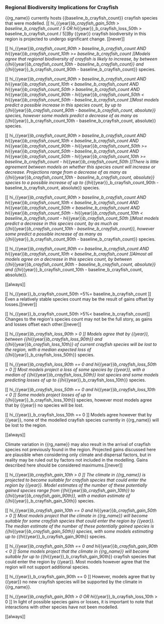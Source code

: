 
### Regional Biodiversity Implications for Crayfish

{{rg_name}} currently hosts {{baseline_b_crayfish_count}} crayfish species that were modelled.  [[ hi_{{year}}_b_crayfish_gain_50th > baseline_b_crayfish_count / 5 OR hi_{{year}}_b_crayfish_loss_50th > baseline_b_crayfish_count / 5]]By {{year}} crayfish biodiversity in this region is projected to undergo significant change. [[never]]

[[  hi_{{year}}_b_crayfish_count_90th > baseline_b_crayfish_count
AND hi_{{year}}_b_crayfish_count_10th >= baseline_b_crayfish_count ]]Models agree that regional biodiversity of crayfish is likely to increase, by between {{hi_{{year}}_b_crayfish_count_10th - baseline_b_crayfish_count}} and {{hi_{{year}}_b_crayfish_count_90th - baseline_b_crayfish_count}} species.

[[  hi_{{year}}_b_crayfish_count_90th > baseline_b_crayfish_count
AND hi_{{year}}_b_crayfish_count_10th < baseline_b_crayfish_count
AND hi_{{year}}_b_crayfish_count_50th > baseline_b_crayfish_count
AND hi_{{year}}_b_crayfish_count_90th - hi_{{year}}_b_crayfish_count_50th < hi_{{year}}_b_crayfish_count_50th - baseline_b_crayfish_count
]]Most models predict a possible increase in this species count, by up to {{hi_{{year}}_b_crayfish_count_90th - baseline_b_crayfish_count, absolute}} species, however some models predict a decrease of as many as {{hi_{{year}}_b_crayfish_count_10th - baseline_b_crayfish_count, absolute}} species.

[[  hi_{{year}}_b_crayfish_count_90th > baseline_b_crayfish_count
AND hi_{{year}}_b_crayfish_count_10th < baseline_b_crayfish_count
AND hi_{{year}}_b_crayfish_count_90th - hi_{{year}}_b_crayfish_count_50th >= hi_{{year}}_b_crayfish_count_50th - baseline_b_crayfish_count
AND hi_{{year}}_b_crayfish_count_50th - hi_{{year}}_b_crayfish_count_10th >= baseline_b_crayfish_count - hi_{{year}}_b_crayfish_count_50th
]]There is little agreement between models on whether this species count will increase or decrease. Projections range from a decrease of as many as {{hi_{{year}}_b_crayfish_count_10th - baseline_b_crayfish_count, absolute}} species to a possible increase of up to {{hi_{{year}}_b_crayfish_count_90th - baseline_b_crayfish_count, absolute}} species.

[[  hi_{{year}}_b_crayfish_count_90th > baseline_b_crayfish_count
AND hi_{{year}}_b_crayfish_count_10th < baseline_b_crayfish_count
AND hi_{{year}}_b_crayfish_count_50th < baseline_b_crayfish_count
AND hi_{{year}}_b_crayfish_count_50th - hi_{{year}}_b_crayfish_count_10th < baseline_b_crayfish_count - hi_{{year}}_b_crayfish_count_50th
]]Most models predict a decrease in this species count, by as much as {{hi_{{year}}_b_crayfish_count_10th - baseline_b_crayfish_count}}, however some predict a possible increase of as many as {{hi_{{year}}_b_crayfish_count_90th - baseline_b_crayfish_count}} species.

[[  hi_{{year}}_b_crayfish_count_90th <= baseline_b_crayfish_count
AND hi_{{year}}_b_crayfish_count_10th < baseline_b_crayfish_count
]]Almost all models agree on a decrease in this species count, by between {{hi_{{year}}_b_crayfish_count_90th - baseline_b_crayfish_count, absolute}} and {{hi_{{year}}_b_crayfish_count_10th - baseline_b_crayfish_count, absolute}}.

[[always]]

[[ hi_{{year}}_b_crayfish_count_50th =5%= baseline_b_crayfish_count ]]
Even a relatively stable species count may be the result of gains offset by losses.[[never]]

[[ hi_{{year}}_b_crayfish_count_50th >5%< baseline_b_crayfish_count]]
Changes to the region's species count may not be the full story, as gains and losses offset each other.[[never]]

[[ hi_{{year}}_b_crayfish_loss_90th > 0 ]]
Models agree that by {{year}}, between {{hi_{{year}}_b_crayfish_loss_90th}} and {{hi_{{year}}_b_crayfish_loss_10th}} of current crayfish species will be lost to the region, with a median expected loss of {{hi_{{year}}_b_crayfish_loss_50th}} species.

[[  hi_{{year}}_b_crayfish_loss_90th == 0
and hi_{{year}}_b_crayfish_loss_50th > 0 ]]
Most models project a loss of some species by {{year}}, with a median of {{hi_{{year}}_b_crayfish_loss_50th}} lost species and some models predicting losses of up to {{hi_{{year}}_b_crayfish_loss_10th}} species.

[[ hi_{{year}}_b_crayfish_loss_50th == 0 and hi_{{year}}_b_crayfish_loss_10th < 0 ]]
Some models project losses of up to {{hi_{{year}}_b_crayfish_loss_10th}} species, however most models agree that by {{year}} no species will be lost.

[[ hi_{{year}}_b_crayfish_loss_10th == 0 ]]
Models agree however that by {{year}}, none of the modelled crayfish species currently in {{rg_name}} will be lost to the region.

[[always]]

Climate variation in {{rg_name}} may also result in the arrival of crayfish species not previously found in the region.  Projected gains discussed here are plausible when considering only climate and dispersal factors, but in reality may be ruled out by factors not included in the modelling.  Gains described here should be considered maximums.[[never]]

[[ hi_{{year}}_b_crayfish_gain_10th > 0 ]]
The climate in {{rg_name}} is projected to become suitable for crayfish species that could enter the region by {{year}}.  Model estimates of the number of these potentially gained species range from {{hi_{{year}}_b_crayfish_gain_10th}} to {{hi_{{year}}_b_crayfish_gain_90th}}, with a median estimate of {{hi_{{year}}_b_crayfish_gain_50th}} species.

[[  hi_{{year}}_b_crayfish_gain_10th == 0
and hi_{{year}}_b_crayfish_gain_50th > 0 ]]
Most models project that the climate in {{rg_name}} will become suitable for some crayfish species that could enter the region by {{year}}.  The median estimate of the number of these potentially gained species is {{hi_{{year}}_b_crayfish_gain_50th}} species, with some models estimating up to {{hi_{{year}}_b_crayfish_gain_90th}} species.

[[ hi_{{year}}_b_crayfish_gain_50th == 0 and hi_{{year}}_b_crayfish_gain_90th < 0 ]]
Some models project that the climate in {{rg_name}} will become suitable for up to {{hi_{{year}}_b_crayfish_gain_90th}} crayfish species that could enter the region by {{year}}.  Most models however agree that the region will not support additional species.

[[ hi_{{year}}_b_crayfish_gain_90th == 0 ]]
However, models agree that by {{year}} no new crayfish species will be supported by the climate in {{rg_name}}.

[[ hi_{{year}}_b_crayfish_gain_90th > 0 OR hi_{{year}}_b_crayfish_loss_10th > 0 ]]
In light of possible species gains or losses, it is important to note that interactions with other species have not been modelled.


[[always]]


